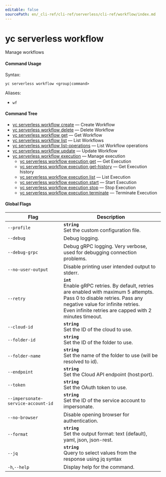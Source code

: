 ```yaml
---
editable: false
sourcePath: en/_cli-ref/cli-ref/serverless/cli-ref/workflow/index.md
---
```


# yc serverless workflow

Manage workflows

#### Command Usage

Syntax: 

`yc serverless workflow <group|command>`

Aliases: 

- `wf`

#### Command Tree

- [yc serverless workflow create](create.md) — Create Workflow
- [yc serverless workflow delete](delete.md) — Delete Workflow
- [yc serverless workflow get](get.md) — Get Workflow
- [yc serverless workflow list](list.md) — List Workflows
- [yc serverless workflow list-operations](list-operations.md) — List Workflow operations
- [yc serverless workflow update](update.md) — Update Workflow
- [yc serverless workflow execution](execution/index.md) — Manage execution
	- [yc serverless workflow execution get](execution/get.md) — Get Execution
	- [yc serverless workflow execution get-history](execution/get-history.md) — Get Execution history
	- [yc serverless workflow execution list](execution/list.md) — List Execution
	- [yc serverless workflow execution start](execution/start.md) — Start Execution
	- [yc serverless workflow execution stop](execution/stop.md) — Stop Execution
	- [yc serverless workflow execution terminate](execution/terminate.md) — Terminate Execution

#### Global Flags

| Flag | Description |
|----|----|
|`--profile`|<b>`string`</b><br/>Set the custom configuration file.|
|`--debug`|Debug logging.|
|`--debug-grpc`|Debug gRPC logging. Very verbose, used for debugging connection problems.|
|`--no-user-output`|Disable printing user intended output to stderr.|
|`--retry`|<b>`int`</b><br/>Enable gRPC retries. By default, retries are enabled with maximum 5 attempts.<br/>Pass 0 to disable retries. Pass any negative value for infinite retries.<br/>Even infinite retries are capped with 2 minutes timeout.|
|`--cloud-id`|<b>`string`</b><br/>Set the ID of the cloud to use.|
|`--folder-id`|<b>`string`</b><br/>Set the ID of the folder to use.|
|`--folder-name`|<b>`string`</b><br/>Set the name of the folder to use (will be resolved to id).|
|`--endpoint`|<b>`string`</b><br/>Set the Cloud API endpoint (host:port).|
|`--token`|<b>`string`</b><br/>Set the OAuth token to use.|
|`--impersonate-service-account-id`|<b>`string`</b><br/>Set the ID of the service account to impersonate.|
|`--no-browser`|Disable opening browser for authentication.|
|`--format`|<b>`string`</b><br/>Set the output format: text (default), yaml, json, json-rest.|
|`--jq`|<b>`string`</b><br/>Query to select values from the response using jq syntax|
|`-h`,`--help`|Display help for the command.|
